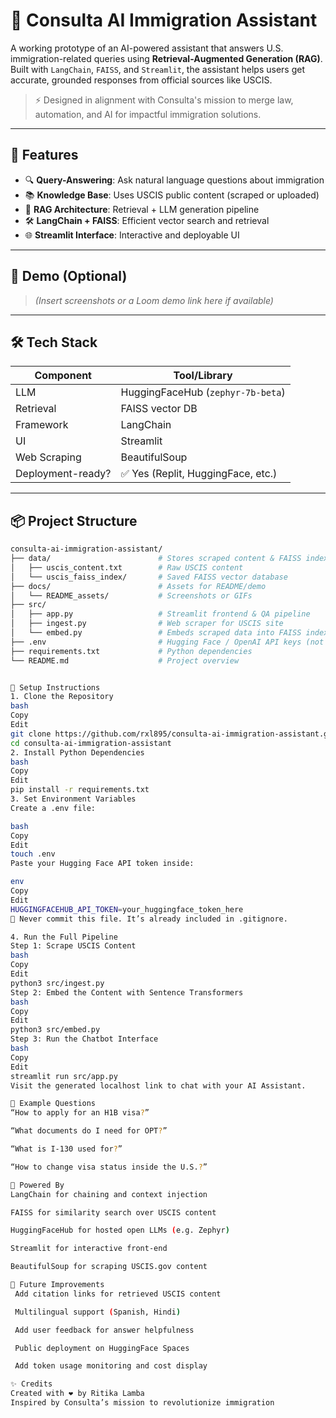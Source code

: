 # 🧠 Consulta AI Immigration Assistant

A working prototype of an AI-powered assistant that answers U.S. immigration-related queries using **Retrieval-Augmented Generation (RAG)**. Built with `LangChain`, `FAISS`, and `Streamlit`, the assistant helps users get accurate, grounded responses from official sources like USCIS.

> ⚡ Designed in alignment with Consulta's mission to merge law, automation, and AI for impactful immigration solutions.

---

## 🚀 Features

- 🔍 **Query-Answering**: Ask natural language questions about immigration
- 📚 **Knowledge Base**: Uses USCIS public content (scraped or uploaded)
- 🧠 **RAG Architecture**: Retrieval + LLM generation pipeline
- 🛠️ **LangChain + FAISS**: Efficient vector search and retrieval
- 🌐 **Streamlit Interface**: Interactive and deployable UI

---

## 📸 Demo (Optional)
> *(Insert screenshots or a Loom demo link here if available)*

---

## 🛠️ Tech Stack

| Component         | Tool/Library                      |
|------------------|-----------------------------------|
| LLM              | HuggingFaceHub (`zephyr-7b-beta`) |
| Retrieval        | FAISS vector DB                   |
| Framework        | LangChain                         |
| UI               | Streamlit                         |
| Web Scraping     | BeautifulSoup                     |
| Deployment-ready?| ✅ Yes (Replit, HuggingFace, etc.)|

---

## 📦 Project Structure

```bash
consulta-ai-immigration-assistant/
├── data/                        # Stores scraped content & FAISS index
│   ├── uscis_content.txt        # Raw USCIS content
│   └── uscis_faiss_index/       # Saved FAISS vector database
├── docs/                        # Assets for README/demo
│   └── README_assets/           # Screenshots or GIFs
├── src/
│   ├── app.py                   # Streamlit frontend & QA pipeline
│   ├── ingest.py                # Web scraper for USCIS site
│   └── embed.py                 # Embeds scraped data into FAISS index
├── .env                         # Hugging Face / OpenAI API keys (not committed)
├── requirements.txt             # Python dependencies
└── README.md                    # Project overview


🔧 Setup Instructions
1. Clone the Repository
bash
Copy
Edit
git clone https://github.com/rxl895/consulta-ai-immigration-assistant.git
cd consulta-ai-immigration-assistant
2. Install Python Dependencies
bash
Copy
Edit
pip install -r requirements.txt
3. Set Environment Variables
Create a .env file:

bash
Copy
Edit
touch .env
Paste your Hugging Face API token inside:

env
Copy
Edit
HUGGINGFACEHUB_API_TOKEN=your_huggingface_token_here
🔐 Never commit this file. It’s already included in .gitignore.

4. Run the Full Pipeline
Step 1: Scrape USCIS Content
bash
Copy
Edit
python3 src/ingest.py
Step 2: Embed the Content with Sentence Transformers
bash
Copy
Edit
python3 src/embed.py
Step 3: Run the Chatbot Interface
bash
Copy
Edit
streamlit run src/app.py
Visit the generated localhost link to chat with your AI Assistant.

💬 Example Questions
“How to apply for an H1B visa?”

“What documents do I need for OPT?”

“What is I-130 used for?”

“How to change visa status inside the U.S.?”

🧠 Powered By
LangChain for chaining and context injection

FAISS for similarity search over USCIS content

HuggingFaceHub for hosted open LLMs (e.g. Zephyr)

Streamlit for interactive front-end

BeautifulSoup for scraping USCIS.gov content

📌 Future Improvements
 Add citation links for retrieved USCIS content

 Multilingual support (Spanish, Hindi)

 Add user feedback for answer helpfulness

 Public deployment on HuggingFace Spaces

 Add token usage monitoring and cost display

✨ Credits
Created with ❤️ by Ritika Lamba
Inspired by Consulta’s mission to revolutionize immigration 
